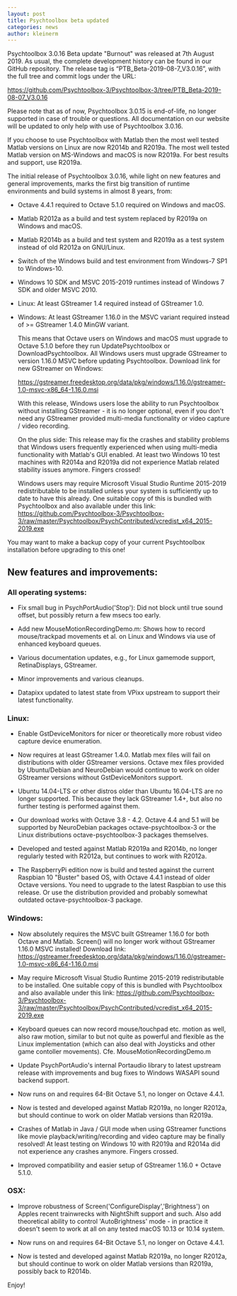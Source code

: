 ```yaml
---
layout: post
title: Psychtoolbox beta updated
categories: news
author: kleinerm
---
```


Psychtoolbox 3.0.16 Beta update "Burnout" was released at 7th August 2019.
As usual, the complete development history can be found in our GitHub repository.
The release tag is “PTB_Beta-2019-08-7_V3.0.16”, with the full tree and commit logs under the URL:

<https://github.com/Psychtoolbox-3/Psychtoolbox-3/tree/PTB_Beta-2019-08-07_V3.0.16>

Please note that as of now, Psychtoolbox 3.0.15 is end-of-life, no longer supported in case of trouble or questions. All documentation on our website will be updated to only help with use of Psychtoolbox 3.0.16.

If you choose to use Psychtoolbox with Matlab then the most well tested Matlab versions on Linux are now R2014b and R2019a. The most well tested Matlab version on MS-Windows and macOS is now R2019a. For best results and support, use R2019a.

The initial release of Psychtoolbox 3.0.16, while light on new features and general improvements, marks the first big transition of runtime environments and build systems in almost 8 years, from:

*   Octave 4.4.1 required to Octave 5.1.0 required on Windows and macOS.

*   Matlab R2012a as a build and test system replaced by R2019a on Windows and macOS.

*   Matlab R2014b as a build and test system and R2019a as a test system instead of old R2012a on GNU/Linux.

*   Switch of the Windows build and test environment from Windows-7 SP1 to Windows-10.

*   Windows 10 SDK and MSVC 2015-2019 runtimes instead of Windows 7 SDK and older MSVC 2010.

*   Linux: At least GStreamer 1.4 required instead of GStreamer 1.0.

*   Windows: At least GStreamer 1.16.0 in the MSVC variant required instead of >= GStreamer 1.4.0 MinGW variant.

    This means that Octave users on Windows and macOS must upgrade to Octave 5.1.0 before they run UpdatePsychtoolbox or DownloadPsychtoolbox. All Windows users must upgrade GStreamer to version 1.16.0 MSVC before updating Psychtoolbox. Download link for new GStreamer on Windows:

    <https://gstreamer.freedesktop.org/data/pkg/windows/1.16.0/gstreamer-1.0-msvc-x86_64-1.16.0.msi>

    With this release, Windows users lose the ability to run Psychtoolbox without installing GStreamer - it is no longer optional, even if you don't need any GStreamer provided multi-media functionality or video capture / video recording.

    On the plus side: This release may fix the crashes and stability problems that Windows users frequently experienced when using multi-media functionality with Matlab's GUI enabled. At least two Windows 10 test machines with R2014a and R2019a did not experience Matlab related stability issues anymore. Fingers crossed!

    Windows users may require Microsoft Visual Studio Runtime 2015-2019 redistributable to be installed unless your system is sufficiently up to date to have this already. One suitable copy of this is bundled with Psychtoolbox and also available under this link:
    <https://github.com/Psychtoolbox-3/Psychtoolbox-3/raw/master/Psychtoolbox/PsychContributed/vcredist_x64_2015-2019.exe>


You may want to make a backup copy of your current Psychtoolbox installation before upgrading to this one!


## New features and improvements:

### All operating systems:

*   Fix small bug in PsychPortAudio('Stop'): Did not block until true sound offset, but possibly return a few msecs too early.

*   Add new MouseMotionRecordingDemo.m: Shows how to record mouse/trackpad movements et al. on Linux and Windows via use of enhanced keyboard queues.

*   Various documentation updates, e.g., for Linux gamemode support, RetinaDisplays, GStreamer.

*   Minor improvements and various cleanups.

*   Datapixx updated to latest state from VPixx upstream to support their latest functionality.

### Linux:

*   Enable GstDeviceMonitors for nicer or theoretically more robust video capture device enumeration.

*   Now requires at least GStreamer 1.4.0. Matlab mex files will fail on distributions with older GStreamer versions. Octave mex files provided by Ubuntu/Debian and NeuroDebian would continue to work on older GStreamer versions without GstDeviceMonitors support.

*   Ubuntu 14.04-LTS or other distros older than Ubuntu 16.04-LTS are no longer supported. This because they lack GStreamer 1.4+, but also no further testing is performed against them.

*   Our download works with Octave 3.8 - 4.2. Octave 4.4 and 5.1 will be supported by NeuroDebian packages octave-psychtoolbox-3 or the Linux distributions octave-psychtoolbox-3 packages themselves.

*   Developed and tested against Matlab R2019a and R2014b, no longer regularly tested with R2012a, but continues to work with R2012a.

*   The RaspberryPi edition now is build and tested against the current Raspbian 10 "Buster" based OS, with Octave 4.4.1 instead of older Octave versions. You need to upgrade to the latest Raspbian to use this release. Or use the distribution provided and probably somewhat outdated octave-psychtoolbox-3 package.

### Windows:

*   Now absolutely requires the MSVC built GStreamer 1.16.0 for both Octave and Matlab. Screen() will no longer work without GStreamer 1.16.0 MSVC installed! Download link:
  <https://gstreamer.freedesktop.org/data/pkg/windows/1.16.0/gstreamer-1.0-msvc-x86_64-1.16.0.msi>

*   May require Microsoft Visual Studio Runtime 2015-2019 redistributable to be installed. One suitable copy of this is bundled with Psychtoolbox and also available under this link:
  <https://github.com/Psychtoolbox-3/Psychtoolbox-3/raw/master/Psychtoolbox/PsychContributed/vcredist_x64_2015-2019.exe>

*   Keyboard queues can now record mouse/touchpad etc. motion as well, also raw motion, similar to but not quite as powerful and flexible as the Linux implementation (which can also deal with Joysticks and other game contoller movements). Cfe. MouseMotionRecordingDemo.m

*   Update PsychPortAudio's internal Portaudio library to latest upstream release with improvements and bug fixes to Windows WASAPI sound backend support.

*   Now runs on and requires 64-Bit Octave 5.1, no longer on Octave 4.4.1.

*   Now is tested and developed against Matlab R2019a, no longer R2012a, but should continue to work on older Matlab versions than R2019a.

*   Crashes of Matlab in Java / GUI mode when using GStreamer functions like movie playback/writing/recording and video capture may be finally resolved! At least testing on Windows 10 with R2019a and R2014a did not experience any crashes anymore. Fingers crossed.

*   Improved compatibility and easier setup of GStreamer 1.16.0 + Octave 5.1.0.

### OSX:

*   Improve robustness of Screen('ConfigureDisplay','Brightness') on Apples recent trainwrecks with NightShift support and such. Also add theoretical ability to control 'AutoBrightness' mode - in practice it doesn't seem to work at all on any tested macOS 10.13 or 10.14 system.

*   Now runs on and requires 64-Bit Octave 5.1, no longer on Octave 4.4.1.

*   Now is tested and developed against Matlab R2019a, no longer R2012a, but should continue to work on older Matlab versions than R2019a, possibly back to R2014b.

Enjoy!
